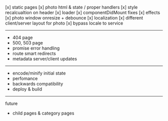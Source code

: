 [x] static pages
[x] photo html & state / proper handlers
[x] style recalcualtion on header
[x] loader
[x] componentDidMount fixes
[x] effects
[x] photo window onresize + debounce
[x] localization
[x] different client/server layout for photo
[x] bypass locale to service

-----------------------------

- 404 page
- 500, 503 page
- promise error handling
- route smart redirects
- metadata server/client updates

-----------------------------
- encode/minify initial state
- perfomance
- backwards compatibility
- deploy & build

-----------------------------
future
- child pages & category pages
